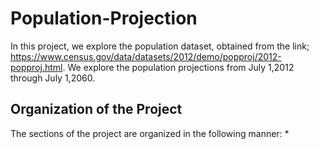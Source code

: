 # Population-Projection
In this project, we explore the population dataset, obtained from the link; https://www.census.gov/data/datasets/2012/demo/popproj/2012-popproj.html. We explore the population projections from July 1,2012 through July 1,2060.

## Organization of the Project

The sections of the project are organized in the following manner:
* 
